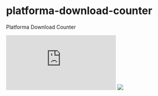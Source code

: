 # platforma-download-counter
Platforma Download Counter

![](https://waleongames.github.io/platforma-download-counter/bagde.html)
[![](https://jitpack.io/v/WaleonGames/htgloggers.svg)](https://jitpack.io/#WaleonGames/htgloggers)
